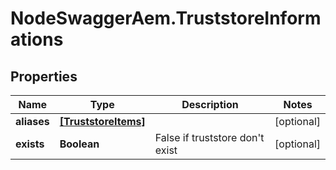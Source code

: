 # NodeSwaggerAem.TruststoreInformations

## Properties
Name | Type | Description | Notes
------------ | ------------- | ------------- | -------------
**aliases** | [**[TruststoreItems]**](TruststoreItems.md) |  | [optional] 
**exists** | **Boolean** | False if truststore don&#39;t exist | [optional] 


